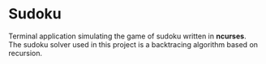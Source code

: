 # Sudoku

Terminal application simulating the game of sudoku written in **ncurses**.\
The sudoku solver used in this project is a backtracing algorithm based on recursion.
